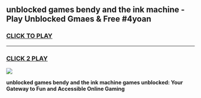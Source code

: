 
## unblocked games bendy and the ink machine - Play Unblocked Gmaes & Free #4yoan
<h3>
<a href="https://news.freeplayer.one?title=unblocked_games_bendy_and_the_ink_machine&ref=03M">CLICK TO PLAY</a></h3>
<hr>

<h3>
<a href="https://news.freeplayer.one?title=unblocked_games_bendy_and_the_ink_machine&ref=03M">CLICK 2 PLAY</a>
  
</h3>

<a href="https://news.freeplayer.one?title=unblocked_games_bendy_and_the_ink_machine&ref=03M"><img src="https://clearcache.store/games.png"></a>


**unblocked games bendy and the ink machine games unblocked: Your Gateway to Fun and Accessible Online Gaming**
